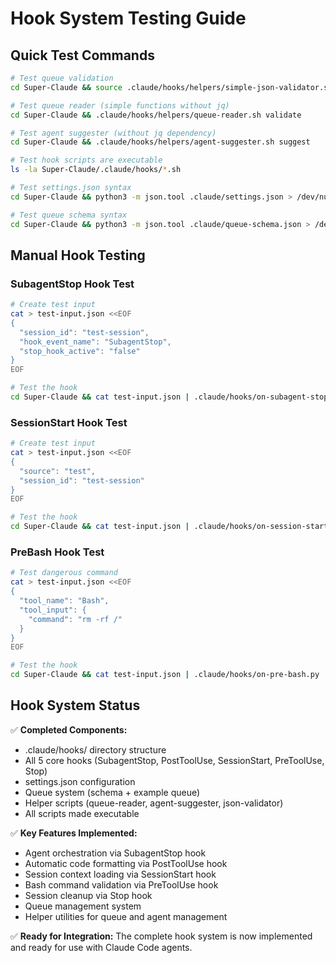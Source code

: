 # Hook System Testing Guide

## Quick Test Commands

```bash
# Test queue validation
cd Super-Claude && source .claude/hooks/helpers/simple-json-validator.sh && validate_json_simple enhancements/_queue.json

# Test queue reader (simple functions without jq)
cd Super-Claude && .claude/hooks/helpers/queue-reader.sh validate

# Test agent suggester (without jq dependency)
cd Super-Claude && .claude/hooks/helpers/agent-suggester.sh suggest

# Test hook scripts are executable
ls -la Super-Claude/.claude/hooks/*.sh

# Test settings.json syntax
cd Super-Claude && python3 -m json.tool .claude/settings.json > /dev/null && echo "Settings JSON is valid"

# Test queue schema syntax
cd Super-Claude && python3 -m json.tool .claude/queue-schema.json > /dev/null && echo "Schema JSON is valid"
```

## Manual Hook Testing

### SubagentStop Hook Test
```bash
# Create test input
cat > test-input.json <<EOF
{
  "session_id": "test-session",
  "hook_event_name": "SubagentStop",
  "stop_hook_active": "false"
}
EOF

# Test the hook
cd Super-Claude && cat test-input.json | .claude/hooks/on-subagent-stop.sh
```

### SessionStart Hook Test
```bash
# Create test input
cat > test-input.json <<EOF
{
  "source": "test",
  "session_id": "test-session"
}
EOF

# Test the hook
cd Super-Claude && cat test-input.json | .claude/hooks/on-session-start.sh
```

### PreBash Hook Test
```bash
# Test dangerous command
cat > test-input.json <<EOF
{
  "tool_name": "Bash",
  "tool_input": {
    "command": "rm -rf /"
  }
}
EOF

# Test the hook
cd Super-Claude && cat test-input.json | .claude/hooks/on-pre-bash.py
```

## Hook System Status

✅ **Completed Components:**
- .claude/hooks/ directory structure
- All 5 core hooks (SubagentStop, PostToolUse, SessionStart, PreToolUse, Stop)
- settings.json configuration
- Queue system (schema + example queue)
- Helper scripts (queue-reader, agent-suggester, json-validator)
- All scripts made executable

✅ **Key Features Implemented:**
- Agent orchestration via SubagentStop hook
- Automatic code formatting via PostToolUse hook
- Session context loading via SessionStart hook
- Bash command validation via PreToolUse hook
- Session cleanup via Stop hook
- Queue management system
- Helper utilities for queue and agent management

✅ **Ready for Integration:**
The complete hook system is now implemented and ready for use with Claude Code agents.